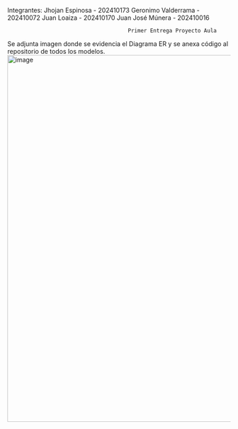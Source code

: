 Integrantes: Jhojan Espinosa - 202410173
             Geronimo Valderrama - 202410072
             Juan Loaiza - 202410170
             Juan José Múnera - 202410016

                                          Primer Entrega Proyecto Aula
Se adjunta imagen donde se evidencia el Diagrama ER y se anexa código al repositorio de todos los modelos.
<img width="860" height="829" alt="image" src="https://github.com/user-attachments/assets/faece679-e8dc-4009-9de6-59e8d9e088b4" />
